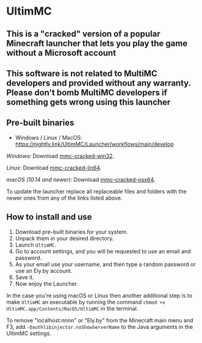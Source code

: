 # UltimMC 

## This is a "cracked" version of a popular Minecraft launcher that lets you play the game without a Microsoft account

## This software is not related to MultiMC developers and provided without any warranty. Please don't bomb MultiMC developers if something gets wrong using this launcher

## Pre-built binaries

- Windows / Linux / MacOS: <https://nightly.link/UltimMC/Launcher/workflows/main/develop>

*Windows:* Download [mmc-cracked-win32](https://nightly.link/UltimMC/Launcher/workflows/main/develop/mmc-cracked-win32.zip).

*Linux:* Download [mmc-cracked-lin64](https://nightly.link/UltimMC/Launcher/workflows/main/develop/mmc-cracked-lin64.zip).

*macOS (10.14 and newer):* Download [mmc-cracked-osx64](https://nightly.link/UltimMC/Launcher/workflows/main/develop/mmc-cracked-osx64.zip).

To update the launcher replace all replaceable files and folders with the newer ones from any of the links listed above.

## How to install and use

1. Download pre-built binaries for your system.
2. Unpack them in your desired directory.
3. Launch `UltimMC`.
4. Go to account settings, and you will be requested to use an email and password.
5. As your email use your username, and then type a random password or use an Ely.by account.
6. Save it.
7. Now enjoy the Launcher.

In the case you're using macOS or Linux then another additional step is to make `UltimMC` an executable by running the command `chmod +x UltimMC.app/Contents/MacOS/UltimMC` in the terminal.

To remove "localhost:nnnn" or "Ely.by" from the Minecraft main menu and F3, add `-Dauthlibinjector.noShowServerName` to the Java arguments in the UltimMC settings.
